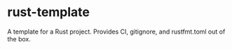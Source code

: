 # rust-template
A template for a Rust project. Provides CI, gitignore, and rustfmt.toml out of the box.
